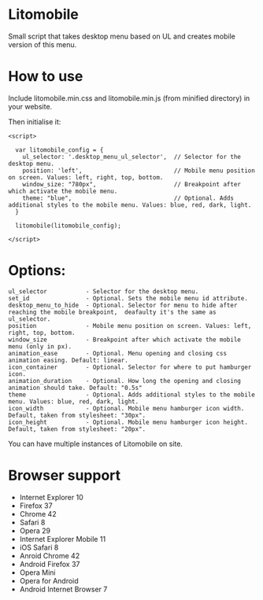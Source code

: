 # Litomobile
Small script that takes desktop menu based on UL and creates mobile version of this menu.

# How to use
Include litomobile.min.css and litomobile.min.js (from minified directory) in your website.

Then initialise it:
  ```
<script>

    var litomobile_config = {
      ul_selector: '.desktop_menu_ul_selector',  // Selector for the desktop menu.
      position: 'left',                          // Mobile menu position on screen. Values: left, right, top, bottom.
      window_size: "780px",                      // Breakpoint after which activate the mobile menu.
      theme: "blue",                             // Optional. Adds additional styles to the mobile menu. Values: blue, red, dark, light.
    }

    litomobile(litomobile_config);

</script>
```   

# Options:
 ```   
ul_selector           - Selector for the desktop menu.
set_id                - Optional. Sets the mobile menu id attribute.
desktop_menu_to_hide  - Optional. Selector for menu to hide after reaching the mobile breakpoint,  deafaulty it's the same as ul_selector.
position              - Mobile menu position on screen. Values: left, right, top, bottom.
window_size           - Breakpoint after which activate the mobile menu (only in px).
animation_ease        - Optional. Menu opening and closing css animation easing. Default: linear.
icon_container        - Optional. Selector for where to put hamburger icon.
animation_duration    - Optional. How long the opening and closing animation should take. Default: "0.5s"
theme                 - Optional. Adds additional styles to the mobile menu. Values: blue, red, dark, light.
icon_width            - Optional. Mobile menu hamburger icon width. Default, taken from stylesheet: "30px".
icon_height           - Optional. Mobile menu hamburger icon height. Default, taken from stylesheet: "20px".
 ```   

You can have multiple instances of Litomobile on site.

# Browser support

- Internet Explorer 10
- Firefox 37
- Chrome 42
- Safari 8
- Opera 29
- Internet Explorer Mobile 11
- iOS Safari 8
- Anroid Chrome 42
- Android Firefox 37
- Opera Mini
- Opera for Android
- Android Internet Browser 7
